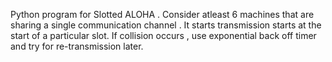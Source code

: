 Python program for Slotted ALOHA . Consider atleast 6 machines that are sharing a single communication channel . It starts 
transmission starts at the start of a particular slot. If collision occurs , use exponential back off timer and try for
re-transmission later.
